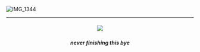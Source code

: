 ![IMG_1344](https://github.com/user-attachments/assets/185719e5-4820-490b-a609-f44beb457977)
***
<h5 align="center" >
<img src="https://files.catbox.moe/la8lmo.png"/>
</p>
<h5 align="center" >

</h5>
<h5 align="center" >
  never finishing this bye
</h5>
